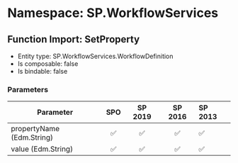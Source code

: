# Namespace: SP.WorkflowServices

## Function Import: SetProperty

- Entity type: SP.WorkflowServices.WorkflowDefinition
- Is composable: false
- Is bindable: false

### Parameters

Parameter | SPO | SP 2019 | SP 2016 | SP 2013
----------|:---:|:-------:|:-------:|:-------
propertyName (Edm.String) | ✅ | ✅ | ✅ | ✅
value (Edm.String) | ✅ | ✅ | ✅ | ✅

